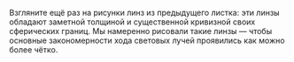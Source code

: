 Взгляните ещё раз на рисунки линз из предыдущего листка: эти линзы обладают заметной толщиной и существенной кривизной своих сферических границ. Мы намеренно рисовали такие линзы — чтобы основные закономерности хода световых лучей проявились как можно более чётко.
